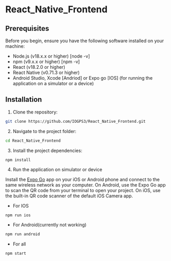 # React_Native_Frontend

## Prerequisites
Before you begin, ensure you have the following software installed on your machine:

- Node.js (v18.x.x or higher) [node -v]
- npm (v9.x.x or higher) [npm -v]
- React (v18.2.0 or higher)
- React Native (v0.71.3 or higher)
- Android Studio, Xcode [Andriod] or Expo go [IOS] (for running the application on a simulator or a device)

## Installation

1. Clone the repository:
``` bash
git clone https://github.com/IOGPS3/React_Native_Frontend.git
```

2. Navigate to the project folder:
```bash
cd React_Native_Frontend
```

3. Install the project dependencies:
```
npm install
```



4. Run the application on simulator or device

Install the [Expo Go](https://expo.dev/client) app on your iOS or Android phone and connect to the same wireless network as your computer. On Android, use the Expo Go app to scan the QR code from your terminal to open your project. On iOS, use the built-in QR code scanner of the default iOS Camera app.

- For IOS 
```bash
npm run ios
```

- For Android(currently not working)
```bash
npm run android
```

- For all
```bash
npm start
```
